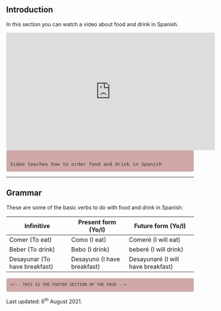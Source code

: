 <body>

<div class="container">  

<div class="container">  

<h2>Introduction</h2>
<p>In this section you can watch a video about food and drink in Spanish.</p>

<iframe width="560" height="315" src="https://www.youtube.com/embed/2RELTSJOa3E&t" frameborder="0" allow="accelerometer; autoplay; clipboard-write; encrypted-media; gyroscope; picture-in-picture" allowfullscreen></iframe>
    
    
    
<style>

pre {
    display: block;
    padding: 9.5px;
    margin: 0 0 10px;
    font-size: 13px;
    line-height: 1.42857143;
    color: #333;
    word-break: break-all;
    word-wrap: break-word;
    background-color: #d0a8a8;
    border: 1px solid #ccc;
    border-radius: 4px;
}

</style>

<pre>

Video teaches how to order food and drink in Spanish
</pre>








<hr/>
</div>



<div class="container"> 

 <h2>Grammar</h2>
  <p>These are some of the basic verbs to do with food and drink in Spanish:</p>            
  <table class="table table-striped">
    <thead>
      <tr>
        <th>Infinitive</th>
        <th>Present form (Yo/I)</th>
        <th>Future form (Yo/I)</th>
      </tr>
    </thead>
    <tbody>
      <tr>
        <td>Comer (To eat)</td>
        <td>Como (I eat)</td>
        <td>Comeré (I will eat)</td>
      </tr>
      <tr>
        <td>Beber (To drink)</td>
        <td>Bebo (I drink)</td>
        <td>beberé (I will drink)</td>
      </tr>
      <tr>
        <td>Desayunar (To have breakfast)</td>
        <td>Desayuno (I have breakfast)</td>
        <td>Desayunaré (I will have breakfast)</td>
      </tr>
    </tbody>
  </table>

</div>
    
    <!-- THIS IS THE FOOTER SECTION OF THE PAGE -->
<p>Last updated: 6<sup>th</sup> August 2021.</p>
